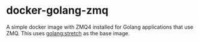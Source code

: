# docker-golang-zmq

A simple docker image with ZMQ4 installed for Golang applications that use ZMQ. This uses [golang:stretch](https://github.com/docker-library/golang) as the base image.